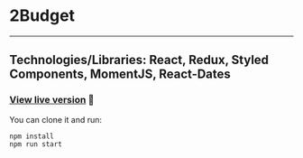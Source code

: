 
# 2Budget
---
<h2> Technologies/Libraries: React, Redux, Styled Components, MomentJS, React-Dates </h2>


###  [View live version](http://laurabeatris.github.io/2budget) 🚀

You can clone it and run:

```shell
npm install
npm run start
```
